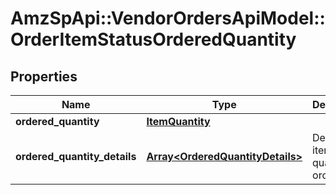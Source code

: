 # AmzSpApi::VendorOrdersApiModel::OrderItemStatusOrderedQuantity

## Properties
Name | Type | Description | Notes
------------ | ------------- | ------------- | -------------
**ordered_quantity** | [**ItemQuantity**](ItemQuantity.md) |  | [optional] 
**ordered_quantity_details** | [**Array&lt;OrderedQuantityDetails&gt;**](OrderedQuantityDetails.md) | Details of item quantity ordered. | [optional] 

